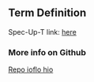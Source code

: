 ## Term Definition

Spec-Up-T link: <a href='https://weboftrust.github.io/WOT-terms/docs/glossary/hierarchical-asynchronous-coroutines-and-input-output'>here</a>

### More info on Github
[Repo ioflo hio](https://github.com/ioflo/hio)